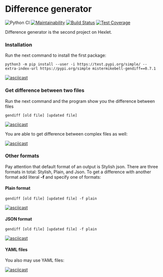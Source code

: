 # Difference generator

![Python CI](https://github.com/mistermikebell/python-project-lvl2/workflows/Python%20CI/badge.svg) [![Maintainability](https://api.codeclimate.com/v1/badges/763d93e1f69357e50e8a/maintainability)](https://codeclimate.com/github/mistermikebell/python-project-lvl2/maintainability) [![Build Status](https://travis-ci.com/mistermikebell/python-project-lvl2.svg?branch=main)](https://travis-ci.com/mistermikebell/python-project-lvl2) [![Test Coverage](https://api.codeclimate.com/v1/badges/763d93e1f69357e50e8a/test_coverage)](https://codeclimate.com/github/mistermikebell/python-project-lvl2/test_coverage)

Difference generator is the second project on Hexlet.

### Installation
Run the next command to install the first package:
```
python3 -m pip install --user -i https://test.pypi.org/simple/ --extra-index-url https://pypi.org/simple mistermikebell-gendiff==0.7.1

```
[![asciicast](https://asciinema.org/a/kc9yVJ1AcLFxQv4Qhx2fgRCTe.svg)](https://asciinema.org/a/kc9yVJ1AcLFxQv4Qhx2fgRCTe)

### Get difference between two files
Run the next command and the program show you the difference between files
```
gendiff [old file] [updated file]

```

[![asciicast](https://asciinema.org/a/rR03zpN9CUt0lxdEO8JVszsmC.svg)](https://asciinema.org/a/rR03zpN9CUt0lxdEO8JVszsmC)



You are able to get difference between complex files as well:

[![asciicast](https://asciinema.org/a/U3pG1xcc1GdsdyrpA7KcWH3EG.svg)](https://asciinema.org/a/U3pG1xcc1GdsdyrpA7KcWH3EG)

### Other formats
Pay attention that default format of an output is Stylish json. There are three formats in total: Stylish, Plain, and Json.
To get a difference with another format add literal <b>-f</b> and specify one of formats:

#### Plain format
```
gendiff [old file] [updated file] -f plain

```
[![asciicast](https://asciinema.org/a/7oU0bA0JjPzxnVFEZ5Iy07CzL.svg)](https://asciinema.org/a/7oU0bA0JjPzxnVFEZ5Iy07CzL)

#### JSON format
```
gendiff [old file] [updated file] -f plain

```
[![asciicast](https://asciinema.org/a/sJwRvFDbOAwk1s86lrICI1PJG.svg)](https://asciinema.org/a/sJwRvFDbOAwk1s86lrICI1PJG)

#### YAML files
You also may use YAML files:

[![asciicast](https://asciinema.org/a/IMWSe0I9uI0T60SwfjaREARV5.svg)](https://asciinema.org/a/IMWSe0I9uI0T60SwfjaREARV5)
